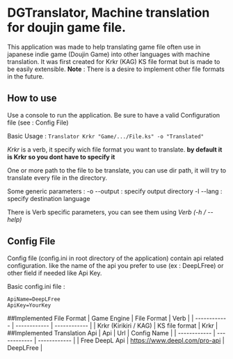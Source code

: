 # DGTranslator, Machine translation for doujin game file.

This application was made to help translating game file often use  in japanese indie game (Doujin Game) into other languages with machine translation. It was first created for Krkr (KAG) KS file format but is made to be easily extensible.
**Note** :  There is a desire to implement other file formats in the future.

## How to use
Use a console to run the application. 
Be sure to have a valid Configuration file (see : Config File)

Basic Usage : 
`Translator Krkr "Game/.../File.ks" -o "Translated"`

*Krkr* is a verb, it specify wich file format you want to translate.
**by default it is Krkr so you dont have to specify it**

One or more path to the file to be translate, you can use dir path, it will try to translate every file in the directory.

Some generic parameters : 
-o --output : specify output directory
-l --lang : specify destination language

There is Verb specific parameters, you can see them using *Verb (-h / --help)*

## Config File

Config file (config.ini in root directory of the application) contain api related configuration. like the name of the api you prefer to use (ex : DeepLFree) or other field if needed like Api Key.

Basic config.ini file : 
```
ApiName=DeepLFree
ApiKey=YourKey
```

##Implemented File Format
| Game Engine  | File Format  | Verb |
| ------------ | ------------ | ------------ |
| Krkr (Kirikiri / KAG) | KS file format  | Krkr  |
##Implemented Translation Api
| Api  | Url  | Config Name  |
| ------------ | ------------ | ------------ |
| Free DeepL Api  | https://www.deepl.com/pro-api  | DeepLFree  |


